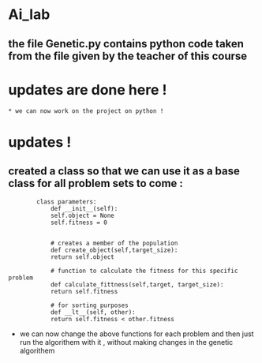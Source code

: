 # Ai_lab

## the file Genetic.py contains python code taken from the file given by the teacher of this course 

# updates are done here ! 
	
	* we can now work on the project on python ! 
# updates !

## created a class so that we can use it as a base class for all problem sets to come :
			
			class parameters:
			    def __init__(self):
				self.object = None
				self.fitness = 0


			    # creates a member of the population
			    def create_object(self,target_size):
				return self.object

			    # function to calculate the fitness for this specific problem
			    def calculate_fittness(self,target, target_size):
				return self.fitness

			    # for sorting purposes
			    def __lt__(self, other):
				return self.fitness < other.fitness

* we can now change the above functions for each problem and then just run the algorithem with it , without making changes in the genetic algorithem 
